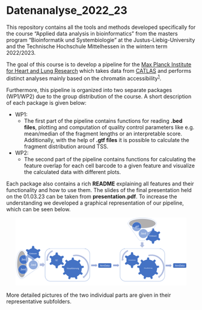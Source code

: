 # Datenanalyse_2022_23

This repository contains all the tools and methods developed specifically for the course 
“Applied data analysis in bioinformatics” from the masters program “Bioinformatik und Systembiologie” 
at the Justus-Liebig-University and the Technische Hochschule Mittelhessen in the wintern term 2022/2023.

The goal of this course is to develop a pipeline for the [Max Planck Institute for Heart and Lung Research](https://www.mpg.de/149809/heart-lung-research)
which takes data from [CATLAS](http://catlas.org/humanenhancer/#!/) and performs distinct analyses mainly based on the chromatin accessibility<sup>[1](#--1-zhang-k-hocker-j-d-miller-m-hou-x-chiou-j-poirion-o-b-qiu-y-li-y-e-gaulton-k-j-wang-a-preissl-s-amp-ren-b--2021---a-single-cell-atlas-of-chromatin-accessibility-in-the-human-genome-cell-184--24---httpsdoiorg101016jcell202110024)</sup>.

Furthermore, this pipeline is organized into two separate packages (WP1/WP2) due to the group distribution of the course. A short description of each package is given below:

- WP1:
  - The first part of the pipeline contains functions for reading __.bed files__, plotting and computation of quality control parameters
  like e.g. mean/median of the fragment lengths or an interpretable score. Additionally, with the help of __.gtf files__ it is possible to calculate
  the fragment distribution around TSS. 
- WP2:
  - The second part of the pipeline contains functions for calculating the feature overlap for each cell barcode to a given feature and visualize the calculated data with different plots.

Each package also contains a rich __README__ explaining all features and their functionality and how to use them. The slides of the final presentation held on the 01.03.23 can be taken from __presentation.pdf__.
To increase the understanding we developed a graphical representation of our pipeline, which can be seen below.

<p align="center">
  <img src="images/pipe.png" width="90%">
</p>

More detailed pictures of the two individual parts are given in their representative subfolders.